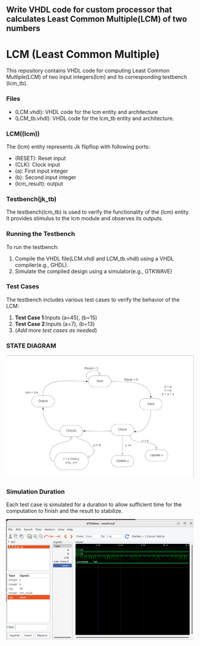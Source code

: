 ## Write VHDL code for custom processor that calculates Least Common Multiple(LCM) of two numbers

# **LCM (Least Common Multiple)**
This repository contains VHDL code for computing Least Common Multiple(LCM) of two input integers(lcm) and its corresponding testbench (lcm_tb).

### Files
 - (LCM.vhdl): VHDL code for the lcm entity and architecture
 - (LCM_tb.vhdl): VHDL code for the lcm_tb entity and architecture.

### LCM((lcm))
The (lcm) entity represents Jk flipflop with following ports: 
 - (RESET): Reset input
 - (CLK): Clock input
 - (a): First input integer
 - (b): Second input integer
 - (lcm_result): output

### Testbench(jk_tb)
The testbench(lcm_tb) is used to verify the functionality of the (lcm) entity. It provides stimulus to the lcm module and observes its outputs.

### Running the Testbench
To run the testbench: 

 1. Compile the VHDL file(LCM.vhdl and LCM_tb.vhdl) using a VHDL compiler(e.g., GHDL).
 2. Simulate the compiled design using a simulator(e.g., GTKWAVE)

### Test Cases
The testbench includes various test cases to verify the behavior of the LCM: 
 1. **Test Case 1**:Inputs (a=45), (b=15)
 2. **Test Case 2**:Inputs (a=7), (b=13)
 3. (*Add more test cases as needed*)

### STATE DIAGRAM
 ![state diagram of lcm](/LCM%20(Least%20Common%20Multiple)/statediagram.png)
 
### Simulation Duration
 Each test case is simulated for a duration to allow  sufficient time for the computation to finish and the result to stabilize.

 ![Simulation of LCM](/LCM%20(Least%20Common%20Multiple)/Image_LCM.png)
